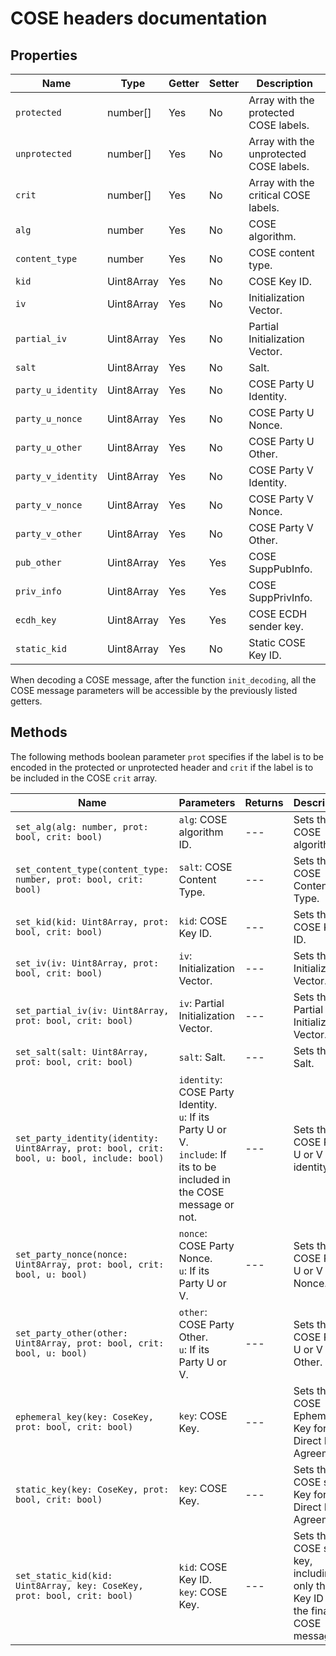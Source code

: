 # COSE headers documentation

## Properties

| Name | Type | Getter | Setter | Description |
| ---- | ---- | ------ | ------ | ----------- |
| `protected` | number[] | Yes | No | Array with the protected COSE labels. | 
| `unprotected` | number[] |  Yes | No | Array with the unprotected COSE labels. | 
| `crit` | number[] | Yes | No | Array with the critical COSE labels. | 
| `alg` | number | Yes | No | COSE algorithm. | 
| `content_type` | number | Yes | No | COSE content type. | 
| `kid` | Uint8Array | Yes | No | COSE Key ID. | 
| `iv` | Uint8Array | Yes | No | Initialization Vector. | 
| `partial_iv` | Uint8Array | Yes | No | Partial Initialization Vector. | 
| `salt` | Uint8Array | Yes | No | Salt. | 
| `party_u_identity` | Uint8Array | Yes | No | COSE Party U Identity. | 
| `party_u_nonce` | Uint8Array | Yes | No | COSE Party U Nonce. | 
| `party_u_other` | Uint8Array | Yes | No | COSE Party U Other. | 
| `party_v_identity` | Uint8Array | Yes | No | COSE Party V Identity. | 
| `party_v_nonce` | Uint8Array | Yes | No | COSE Party V Nonce. | 
| `party_v_other` | Uint8Array | Yes | No | COSE Party V Other. | 
| `pub_other` | Uint8Array | Yes | Yes | COSE SuppPubInfo. | 
| `priv_info` | Uint8Array | Yes | Yes | COSE SuppPrivInfo. | 
| `ecdh_key` | Uint8Array | Yes | Yes | COSE ECDH sender key. | 
| `static_kid` | Uint8Array | Yes | No | Static COSE Key ID. | 


When decoding a COSE message, after the function `init_decoding`, all the COSE message parameters will be accessible by the previously listed getters.

## Methods 

The following methods boolean parameter `prot` specifies if the label is to be encoded in the protected or unprotected header and  `crit` if the
label is to be included in the COSE `crit` array.

| Name | Parameters | Returns | Description |
| ---- | ---------- | ------- | ----------- |
| `set_alg(alg: number, prot: bool, crit: bool)` | `alg`: COSE algorithm ID. | --- | Sets the COSE algorithm. | 
| `set_content_type(content_type: number, prot: bool, crit: bool)` | `salt`: COSE Content Type. | --- | Sets the COSE Content Type. | 
| `set_kid(kid: Uint8Array, prot: bool, crit: bool)` | `kid`: COSE Key ID. | --- | Sets the COSE Key ID. | 
| `set_iv(iv: Uint8Array, prot: bool, crit: bool)` | `iv`: Initialization Vector. | --- | Sets the Initialization Vector. | 
| `set_partial_iv(iv: Uint8Array, prot: bool, crit: bool)` | `iv`: Partial Initialization Vector. | --- | Sets the Partial Initialization Vector. | 
| `set_salt(salt: Uint8Array, prot: bool, crit: bool)` | `salt`: Salt. | --- | Sets the Salt. | 
| `set_party_identity(identity: Uint8Array, prot: bool, crit: bool, u: bool, include: bool)` | `identity`: COSE Party Identity. <br/> `u`: If its Party U or V. <br/> `include`: If its to be included in the COSE message or not. | --- | Sets the COSE Party U or V identity. | 
| `set_party_nonce(nonce: Uint8Array, prot: bool, crit: bool, u: bool)` | `nonce`: COSE Party Nonce. <br/> `u`: If its Party U or V. | --- | Sets the COSE Party U or V Nonce. | 
| `set_party_other(other: Uint8Array, prot: bool, crit: bool, u: bool)` | `other`: COSE Party Other. <br/> `u`: If its Party U or V. | --- | Sets the COSE Party U or V Other. | 
| `ephemeral_key(key: CoseKey, prot: bool, crit: bool)` | `key`: COSE Key. | --- | Sets the COSE Ephemeral Key for Direct Key Agreement. | 
| `static_key(key: CoseKey, prot: bool, crit: bool)` | `key`: COSE Key. | --- | Sets the COSE static Key for Direct Key Agreement. | 
| `set_static_kid(kid: Uint8Array, key: CoseKey, prot: bool, crit: bool)` | `kid`: COSE Key ID. <br/> `key`: COSE Key. | --- | Sets the COSE static key, including only the Key ID on the final COSE message. | 

